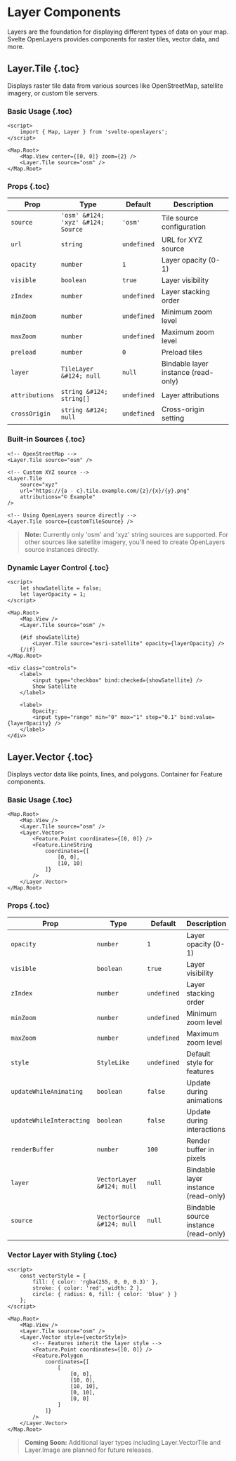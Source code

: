 # Layer Components

Layers are the foundation for displaying different types of data on your map. Svelte OpenLayers provides components for raster tiles, vector data, and more.

## Layer.Tile {.toc}

Displays raster tile data from various sources like OpenStreetMap, satellite imagery, or custom tile servers.

### Basic Usage {.toc}

```svelte
<script>
	import { Map, Layer } from 'svelte-openlayers';
</script>

<Map.Root>
	<Map.View center={[0, 0]} zoom={2} />
	<Layer.Tile source="osm" />
</Map.Root>
```

### Props {.toc}

| Prop           | Type                               | Default     | Description                         |
| -------------- | ---------------------------------- | ----------- | ----------------------------------- |
| `source`       | `'osm' &#124; 'xyz' &#124; Source` | `'osm'`     | Tile source configuration           |
| `url`          | `string`                           | `undefined` | URL for XYZ source                  |
| `opacity`      | `number`                           | `1`         | Layer opacity (0-1)                 |
| `visible`      | `boolean`                          | `true`      | Layer visibility                    |
| `zIndex`       | `number`                           | `undefined` | Layer stacking order                |
| `minZoom`      | `number`                           | `undefined` | Minimum zoom level                  |
| `maxZoom`      | `number`                           | `undefined` | Maximum zoom level                  |
| `preload`      | `number`                           | `0`         | Preload tiles                       |
| `layer`        | `TileLayer &#124; null`            | `null`      | Bindable layer instance (read-only) |
| `attributions` | `string &#124; string[]`           | `undefined` | Layer attributions                  |
| `crossOrigin`  | `string &#124; null`               | `undefined` | Cross-origin setting                |

### Built-in Sources {.toc}

```svelte
<!-- OpenStreetMap -->
<Layer.Tile source="osm" />

<!-- Custom XYZ source -->
<Layer.Tile
	source="xyz"
	url="https://{a - c}.tile.example.com/{z}/{x}/{y}.png"
	attributions="© Example"
/>

<!-- Using OpenLayers source directly -->
<Layer.Tile source={customTileSource} />
```

> **Note:** Currently only 'osm' and 'xyz' string sources are supported. For other sources like satellite imagery, you'll need to create OpenLayers source instances directly.

### Dynamic Layer Control {.toc}

```svelte
<script>
	let showSatellite = false;
	let layerOpacity = 1;
</script>

<Map.Root>
	<Map.View />
	<Layer.Tile source="osm" />

	{#if showSatellite}
		<Layer.Tile source="esri-satellite" opacity={layerOpacity} />
	{/if}
</Map.Root>

<div class="controls">
	<label>
		<input type="checkbox" bind:checked={showSatellite} />
		Show Satellite
	</label>

	<label>
		Opacity:
		<input type="range" min="0" max="1" step="0.1" bind:value={layerOpacity} />
	</label>
</div>
```

## Layer.Vector {.toc}

Displays vector data like points, lines, and polygons. Container for Feature components.

### Basic Usage {.toc}

```svelte
<Map.Root>
	<Map.View />
	<Layer.Tile source="osm" />
	<Layer.Vector>
		<Feature.Point coordinates={[0, 0]} />
		<Feature.LineString
			coordinates={[
				[0, 0],
				[10, 10]
			]}
		/>
	</Layer.Vector>
</Map.Root>
```

### Props {.toc}

| Prop                     | Type                       | Default     | Description                          |
| ------------------------ | -------------------------- | ----------- | ------------------------------------ |
| `opacity`                | `number`                   | `1`         | Layer opacity (0-1)                  |
| `visible`                | `boolean`                  | `true`      | Layer visibility                     |
| `zIndex`                 | `number`                   | `undefined` | Layer stacking order                 |
| `minZoom`                | `number`                   | `undefined` | Minimum zoom level                   |
| `maxZoom`                | `number`                   | `undefined` | Maximum zoom level                   |
| `style`                  | `StyleLike`                | `undefined` | Default style for features           |
| `updateWhileAnimating`   | `boolean`                  | `false`     | Update during animations             |
| `updateWhileInteracting` | `boolean`                  | `false`     | Update during interactions           |
| `renderBuffer`           | `number`                   | `100`       | Render buffer in pixels              |
| `layer`                  | `VectorLayer &#124; null`  | `null`      | Bindable layer instance (read-only)  |
| `source`                 | `VectorSource &#124; null` | `null`      | Bindable source instance (read-only) |

### Vector Layer with Styling {.toc}

```svelte
<script>
	const vectorStyle = {
		fill: { color: 'rgba(255, 0, 0, 0.3)' },
		stroke: { color: 'red', width: 2 },
		circle: { radius: 6, fill: { color: 'blue' } }
	};
</script>

<Map.Root>
	<Map.View />
	<Layer.Tile source="osm" />
	<Layer.Vector style={vectorStyle}>
		<!-- Features inherit the layer style -->
		<Feature.Point coordinates={[0, 0]} />
		<Feature.Polygon
			coordinates={[
				[
					[0, 0],
					[10, 0],
					[10, 10],
					[0, 10],
					[0, 0]
				]
			]}
		/>
	</Layer.Vector>
</Map.Root>
```

> **Coming Soon:** Additional layer types including Layer.VectorTile and Layer.Image are planned for future releases.
